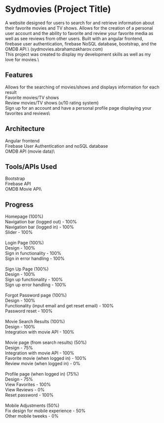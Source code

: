 # Sydmovies (Project Title)

A website designed for users to search for and retrieve information about their favorite movies and TV shows. Allows for the creation of a personal user account and the ability to favorite and review your favorite media as well as see reviews from other users. Built with an angular frontend, firebase user authentication, firebase NoSQL database, bootstrap, and the OMDB API.\ (sydmovies.abrahamzakharov.com)\
This project was created to display my development skills as well as my love for movies.\

## Features

Allows for the searching of movies/shows and displays information for each result \
Favorite movies/TV shows\
Review movies/TV shows (x/10 rating system)\
Sign up for an account and have a personal profile page displaying your favorites and reviews\


## Architecture

Angular frontend\
Firebase User Authentication and noSQL database \
OMDB API (movie data)\

## Tools/APIs Used
Bootstrap\
Firebase API\
OMDB Movie API\

## Progress
Homepage (100%)\
Navigation bar (logged out) - 100%\
Navigation bar (logged in) - 100%\
Slider - 100%\
\
Login Page (100%)\
Design - 100%\
Sign in functionality - 100%\
Sign in error handling - 100%\
\
Sign Up Page (100%)\
Design - 100%\
Sign up functionality - 100%\
Sign up error handling - 100%\
\
Forgot Password page (100%)\
Design - 100%\
Functionality (input email and get reset email) - 100%\
Password reset - 100%\
\
Movie Search Results (100%)\
Design - 100%\
Integration with movie API - 100%\
\
Movie page (from search results) (50%)\
Design - 75%\
Integration with movie API - 100%\
Favorite movie (when logged in) - 100%\
Review movie (when logged in) - 0%\
\
Profile page (when logged in) (75%)\
Design - 75%\
View Favorites - 100%\
View Reviews - 0%\
Reset password - 100%\
\
Mobile Adjustments (50%)\
Fix design for mobile experience - 50%\
Other mobile tweeks - 0%

